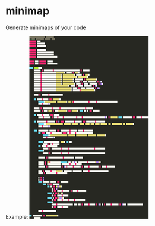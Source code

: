 # minimap
Generate minimaps of your code

Example:
![example](https://raw.githubusercontent.com/Ivoah/minimap/master/minimap.png)
